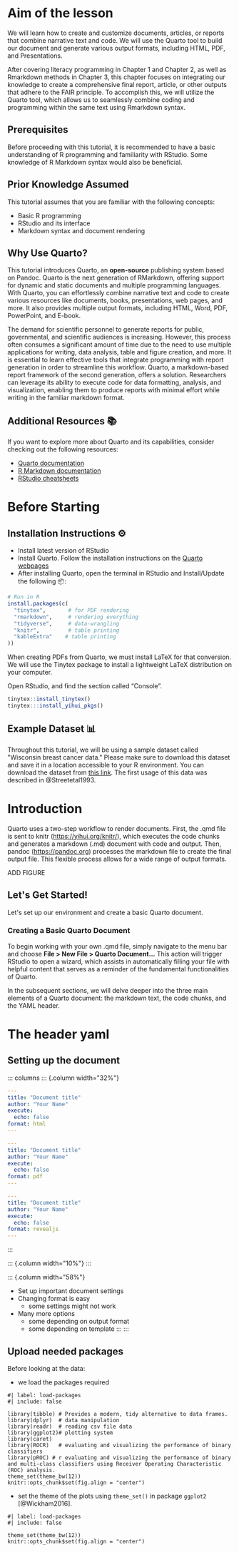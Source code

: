 # Aim of the lesson 
We will learn how to create and customize documents, articles, or reports that combine narrative text and code. We will use the Quarto tool to build our document and generate various output formats, including HTML, PDF, and Presentations. 

After covering literacy programming in Chapter 1 and Chapter 2, as well as Rmarkdown methods in Chapter 3, this chapter focuses on integrating our knowledge to create a comprehensive final report, article, or other outputs that adhere to the FAIR principle. To accomplish this, we will utilize the Quarto tool, which allows us to seamlessly combine coding and programming within the same text using Rmarkdown syntax.

## Prerequisites 
Before proceeding with this tutorial, it is recommended to have a basic understanding of R programming and familiarity with RStudio. Some knowledge of R Markdown syntax would also be beneficial.

## Prior Knowledge Assumed
This tutorial assumes that you are familiar with the following concepts:

- Basic R programming
- RStudio and its interface
- Markdown syntax and document rendering

## Why Use Quarto? 
This tutorial introduces Quarto, an **open-source** publishing system based on Pandoc. Quarto is the next generation of RMarkdown, offering support for dynamic and static documents and multiple programming languages. With Quarto, you can effortlessly combine narrative text and code to create various resources like documents, books, presentations, web pages, and more. It also provides multiple output formats, including HTML, Word, PDF, PowerPoint, and E-book.

The demand for scientific personnel to generate reports for public, governmental, and scientific audiences is increasing. However, this process often consumes a significant amount of time due to the need to use multiple applications for writing, data analysis, table and figure creation, and more. It is essential to learn effective tools that integrate programming with report generation in order to streamline this workflow. Quarto, a markdown-based report framework of the second generation, offers a solution. Researchers can leverage its ability to execute code for data formatting, analysis, and visualization, enabling them to produce reports with minimal effort while writing in the familiar markdown format.

## Additional Resources 📚

If you want to explore more about Quarto and its capabilities, consider checking out the following resources:

- [Quarto documentation](https://quarto.org/docs/)
- [R Markdown documentation](https://rmarkdown.rstudio.com/)
- [RStudio cheatsheets](https://rstudio.com/resources/cheatsheets/)

# Before Starting
## Installation Instructions ⚙️

- Install latest version of RStudio
- Install Quarto. Follow the installation instructions on the [Quarto webpages](https://quarto.org/)
- After installing Quarto, open the terminal in RStudio and Install/Update the following 📦:

```R
# Run in R
install.packages(c(
  "tinytex",       # for PDF rendering
  "rmarkdown",     # rendering everything
  "tidyverse",     # data-wrangling
  "knitr",         # table printing
  "kableExtra"    # table printing
))
```

When creating PDFs from Quarto, we must install LaTeX for that conversion. We will use the Tinytex package to install a lightweight LaTeX distribution on your computer.

Open RStudio, and find the section called “Console”.

```R
tinytex::install_tinytex()
tinytex:::install_yihui_pkgs()
```
## Example Dataset 📊

Throughout this tutorial, we will be using a sample dataset called "Wisconsin breast cancer data." Please make sure to download this dataset and save it in a location accessible to your R environment. You can download the dataset from [this link](https://www.kaggle.com/datasets/uciml/breast-cancer-wisconsin-data). The first usage of this data was described in @Streetetal1993.

# Introduction
Quarto uses a two-step workflow to render documents. First, the .qmd file is sent to knitr (https://yihui.org/knitr/), which executes the code chunks and generates a markdown (.md) document with code and output. Then, pandoc (https://pandoc.org) processes the markdown file to create the final output file. This flexible process allows for a wide range of output formats. 

ADD FIGURE

## Let's Get Started!

Let's set up our environment and create a basic Quarto document. 

### Creating a Basic Quarto Document

To begin working with your own .qmd file, simply navigate to the menu bar and choose **File > New File > Quarto Document...** This action will trigger RStudio to open a wizard, which assists in automatically filling your file with helpful content that serves as a reminder of the fundamental functionalities of Quarto.

In the subsequent sections, we will delve deeper into the three main elements of a Quarto document: the markdown text, the code chunks, and the YAML header.


# The header yaml

## Setting up the document

::: columns
::: {.column width="32%"}
``` yaml
---
title: "Document title"
author: "Your Name"
execute:
  echo: false
format: html
--- 
```

``` yaml
---
title: "Document title"
author: "Your Name"
execute:
  echo: false
format: pdf
--- 
```

``` yaml
---
title: "Document title"
author: "Your Name"
execute:
  echo: false
format: revealjs
--- 
```
:::

::: {.column width="10%"}
:::

::: {.column width="58%"}
-   Set up important document settings
-   Changing format is easy
    -   some settings might not work
-   Many more options
    -   some depending on output format
    -   some depending on template
:::
:::

## Upload needed packages  
Before looking at the data:

-   we load the packages required

```{r}
#| label: load-packages
#| include: false

library(tibble) # Provides a modern, tidy alternative to data frames.
library(dplyr)  # data manipulation
library(readr)  # reading csv file data 
library(ggplot2)# plotting system
library(caret)
library(ROCR)   # evaluating and visualizing the performance of binary classifiers
library(pROC) # r evaluating and visualizing the performance of binary and multi-class classifiers using Receiver Operating Characteristic (ROC) analysis.
theme_set(theme_bw(12))
knitr::opts_chunk$set(fig.align = "center")
```
-   set the theme of the plots using `theme_set()` in package `ggplot2` [@Wickham2016].


```{r}
#| label: load-packages
#| include: false

theme_set(theme_bw(12))
knitr::opts_chunk$set(fig.align = "center")
```
